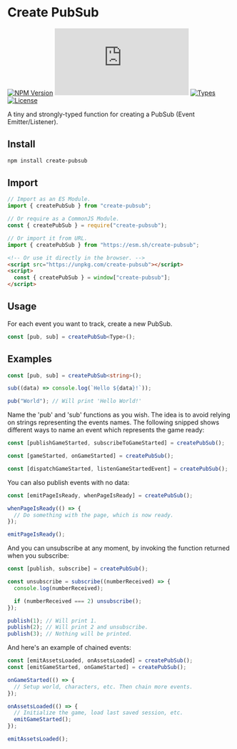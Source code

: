 # Create PubSub

[![NPM Version](https://img.shields.io/npm/v/create-pubsub.svg?style=flat)](https://www.npmjs.org/package/create-pubsub)
[![Size](https://img.badgesize.io/https:/unpkg.com/create-pubsub@latest/dist/create-pubsub.js?compression=gzip)](https://unpkg.com/create-pubsub/dist/create-pubsub.js)
[![Types](https://img.shields.io/npm/types/create-pubsub)](https://www.npmjs.org/package/create-pubsub)
[![License](https://img.shields.io/github/license/felladrin/create-pubsub)](http://victor.mit-license.org/)

A tiny and strongly-typed function for creating a PubSub (Event Emitter/Listener).

## Install

```sh
npm install create-pubsub
```

## Import

```ts
// Import as an ES Module.
import { createPubSub } from "create-pubsub";
```

```js
// Or require as a CommonJS Module.
const { createPubSub } = require("create-pubsub");
```

```ts
// Or import it from URL.
import { createPubSub } from "https://esm.sh/create-pubsub";
```

```html
<!-- Or use it directly in the browser. -->
<script src="https://unpkg.com/create-pubsub"></script>
<script>
  const { createPubSub } = window["create-pubsub"];
</script>
```

## Usage

For each event you want to track, create a new PubSub.

```ts
const [pub, sub] = createPubSub<Type>();
```

## Examples

```ts
const [pub, sub] = createPubSub<string>();

sub((data) => console.log(`Hello ${data}!`));

pub("World"); // Will print 'Hello World!'
```

Name the 'pub' and 'sub' functions as you wish. The idea is to avoid relying on strings representing the events names. The following snipped shows different ways to name an event which represents the game ready:

```ts
const [publishGameStarted, subscribeToGameStarted] = createPubSub();

const [gameStarted, onGameStarted] = createPubSub();

const [dispatchGameStarted, listenGameStartedEvent] = createPubSub();
```

You can also publish events with no data:

```ts
const [emitPageIsReady, whenPageIsReady] = createPubSub();

whenPageIsReady(() => {
  // Do something with the page, which is now ready.
});

emitPageIsReady();
```

And you can unsubscribe at any moment, by invoking the function returned when you subscribe:

```ts
const [publish, subscribe] = createPubSub();

const unsubscribe = subscribe((numberReceived) => {
  console.log(numberReceived);

  if (numberReceived === 2) unsubscribe();
});

publish(1); // Will print 1.
publish(2); // Will print 2 and unsubscribe.
publish(3); // Nothing will be printed.
```

And here's an example of chained events:

```ts
const [emitAssetsLoaded, onAssetsLoaded] = createPubSub();
const [emitGameStarted, onGameStarted] = createPubSub();

onGameStarted(() => {
  // Setup world, characters, etc. Then chain more events.
});

onAssetsLoaded(() => {
  // Initialize the game, load last saved session, etc.
  emitGameStarted();
});

emitAssetsLoaded();
```

